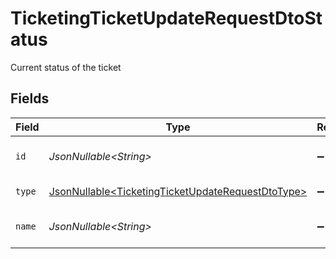 # TicketingTicketUpdateRequestDtoStatus

Current status of the ticket


## Fields

| Field                                                                                                                | Type                                                                                                                 | Required                                                                                                             | Description                                                                                                          | Example                                                                                                              |
| -------------------------------------------------------------------------------------------------------------------- | -------------------------------------------------------------------------------------------------------------------- | -------------------------------------------------------------------------------------------------------------------- | -------------------------------------------------------------------------------------------------------------------- | -------------------------------------------------------------------------------------------------------------------- |
| `id`                                                                                                                 | *JsonNullable\<String>*                                                                                              | :heavy_minus_sign:                                                                                                   | The id of the ticket status.                                                                                         | 001                                                                                                                  |
| `type`                                                                                                               | [JsonNullable\<TicketingTicketUpdateRequestDtoType>](../../models/components/TicketingTicketUpdateRequestDtoType.md) | :heavy_minus_sign:                                                                                                   | The type of this status                                                                                              |                                                                                                                      |
| `name`                                                                                                               | *JsonNullable\<String>*                                                                                              | :heavy_minus_sign:                                                                                                   | The name of the ticket status.                                                                                       | Backlog                                                                                                              |